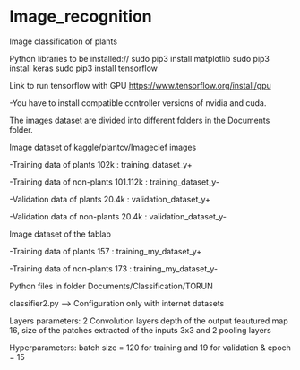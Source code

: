 # Image_recognition
Image classification of plants

Python libraries to be installed://
sudo pip3 install matplotlib
sudo pip3 install keras
sudo pip3 install tensorflow

Link to run tensorflow with GPU
https://www.tensorflow.org/install/gpu

-You have to install compatible controller versions of nvidia and cuda.


The images dataset are divided into different folders in the Documents folder.


Image dataset of kaggle/plantcv/Imageclef images

  -Training data of plants 102k : training_dataset_y+
  
  -Training data of non-plants 101.112k : training_dataset_y-
  
  -Validation data of plants 20.4k : validation_dataset_y+
  
  -Validation data of non-plants 20.4k : validation_dataset_y-
  
  
Image dataset of the fablab

  -Training data of plants 157 : training_my_dataset_y+
  
  -Training data of non-plants 173 : training_my_dataset_y-
  
  
Python files in folder Documents/Classification/TORUN

classifier2.py --> Configuration only with internet datasets

Layers parameters: 2 Convolution layers depth of the output feautured map 16, size of the patches extracted of the inputs 3x3 and 2 pooling layers

Hyperparameters: batch size = 120 for training and 19 for validation & epoch = 15
                  


